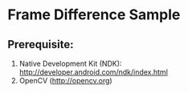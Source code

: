 # Frame Difference Sample

## Prerequisite:

1. Native Development Kit (NDK): http://developer.android.com/ndk/index.html 
2. OpenCV (http://opencv.org)
